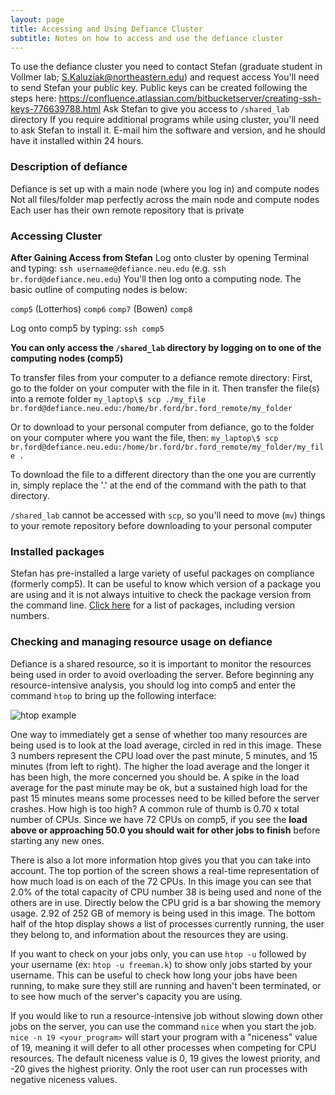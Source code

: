 ```yaml
---
layout: page
title: Accessing and Using Defiance Cluster
subtitle: Notes on how to access and use the defiance cluster
---
```


To use the defiance cluster you need to contact Stefan (graduate student in Vollmer lab; S.Kaluziak@northeastern.edu) and request access
You'll need to send Stefan your public key. Public keys can be created following the steps here: <https://confluence.atlassian.com/bitbucketserver/creating-ssh-keys-776639788.html>
Ask Stefan to give you access to `/shared_lab` directory
If you require additional programs while using cluster, you'll need to ask Stefan to install it. E-mail him the software and version, and he should have it installed within 24 hours.

### Description of defiance
Defiance is set up with a main node (where you log in) and compute nodes
Not all files/folder map perfectly across the main node and compute nodes
Each user has their own remote repository that is private

### Accessing Cluster
**After Gaining Access from Stefan**
Log onto cluster by opening Terminal and typing: `ssh username@defiance.neu.edu` (e.g. `ssh br.ford@defiance.neu.edu`)
You'll then log onto a computing node. The basic outline of computing nodes is below:

`comp5` (Lotterhos)
`comp6`
`comp7` (Bowen)
`comp8`

Log onto comp5 by typing: `ssh comp5`

**You can only access the `/shared_lab` directory by logging on to one of the computing nodes (comp5)**

To transfer files from your computer to a defiance remote directory:
First, go to the folder on your computer with the file in it. Then transfer the file(s) into a remote folder
`my_laptop\$ scp ./my_file br.ford@defiance.neu.edu:/home/br.ford/br.ford_remote/my_folder`

Or to download to your personal computer from defiance, go to the folder on your computer where you want the file, then:
`my_laptop\$ scp br.ford@defiance.neu.edu:/home/br.ford/br.ford_remote/my_folder/my_file .`

To download the file to a different directory than the one you are currently in, simply replace the '.' at the end of the command with the path to that directory.

`/shared_lab` cannot be accessed with `scp`, so you'll need to move (`mv`) things to your remote repository before downloading to your personal computer

### Installed packages
Stefan has pre-installed a large variety of useful packages on compliance (formerly comp5). It can be useful to know which version of a package you are using and it is not always intuitive to check the package version from the command line. [Click here](/installedpackages.md) for a list of packages, including version numbers.  


### Checking and managing resource usage on defiance

Defiance is a shared resource, so it is important to monitor the resources being used in order to avoid overloading the server. Before beginning any resource-intensive analysis, you should log into comp5 and enter the command `htop` to bring up the following interface:


<img src="../img/htop_screenshot.png" alt="htop example" />


One way to immediately get a sense of whether too many resources are being used is to look at the load average, circled in red in this image. These 3 numbers represent the CPU load over the past minute, 5 minutes, and 15 minutes (from left to right). The higher the load average and the longer it has been high, the more concerned you should be. A spike in the load average for the past minute may be ok, but a sustained high load for the past 15 minutes means some processes need to be killed before the server crashes. How high is too high? A common rule of thumb is 0.70 x total number of CPUs. Since we have 72 CPUs on comp5, if you see the <b>load above or approaching 50.0 you should wait for other jobs to finish</b> before starting any new ones.

There is also a lot more information htop gives you that you can take into account. The top portion of the screen shows a real-time representation of how much load is on each of the 72 CPUs. In this image you can see that 2.0% of the total capacity of CPU number 38 is being used and none of the others are in use. Directly below the CPU grid is a bar showing the memory usage. 2.92 of 252 GB of memory is being used in this image. The bottom half of the htop display shows a list of processes currently running, the user they belong to, and information about the resources they are using. 


If you want to check on your jobs only, you can use `htop -u` followed by your username (ex: `htop -u freeman.k`) to show only jobs started by your username. This can be useful to check how long your jobs have been running, to make sure they still are running and haven't been terminated, or to see how much of the server's capacity you are using.

If you would like to run a resource-intensive job without slowing down other jobs on the server, you can use the command `nice` when you start the job. `nice -n 19 <your_program>` will start your program with a "niceness" value of 19, meaning it will defer to all other processes when competing for CPU resources. The default niceness value is 0, 19 gives the lowest priority, and -20 gives the highest priority. Only the root user can run processes with negative niceness values.


 
